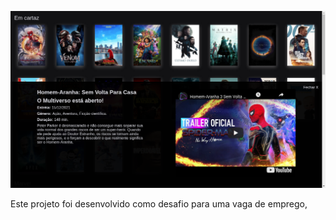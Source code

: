 ![Printscreen of the project](/.github/screenshot.png)

Este projeto foi desenvolvido como desafio para uma vaga de emprego, 
